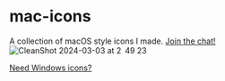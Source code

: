 # mac-icons
A collection of macOS style icons I made.
[Join the chat!](https://t.me/tidwib)
![CleanShot 2024-03-03 at 2  49 23](https://github.com/sameerasw/mac-icons/assets/68902530/f7084cc8-964e-44da-805b-4d81ffc8316b)


[Need Windows icons?](https://github.com/sameerasw/folder-icons)
